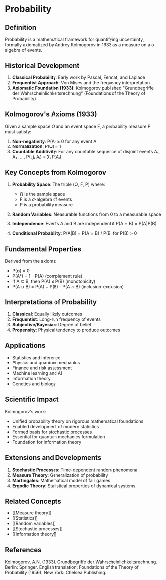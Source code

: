 # Probability

## Definition

Probability is a mathematical framework for quantifying uncertainty, formally axiomatized by Andrey Kolmogorov in 1933 as a measure on a σ-algebra of events.

## Historical Development

1. **Classical Probability**: Early work by Pascal, Fermat, and Laplace
2. **Frequentist Approach**: Von Mises and the frequency interpretation
3. **Axiomatic Foundation (1933)**: Kolmogorov published "Grundbegriffe der Wahrscheinlichkeitsrechnung" (Foundations of the Theory of Probability)

## Kolmogorov's Axioms (1933)

Given a sample space Ω and an event space F, a probability measure P must satisfy:

1. **Non-negativity**: P(A) ≥ 0 for any event A
2. **Normalization**: P(Ω) = 1
3. **Countable Additivity**: For any countable sequence of disjoint events A₁, A₂, ...,
   P(⋃ᵢ Aᵢ) = ∑ᵢ P(Aᵢ)

## Key Concepts from Kolmogorov

1. **Probability Space**: The triple (Ω, F, P) where:
   - Ω is the sample space
   - F is a σ-algebra of events
   - P is a probability measure

2. **Random Variables**: Measurable functions from Ω to a measurable space

3. **Independence**: Events A and B are independent if P(A ∩ B) = P(A)P(B)

4. **Conditional Probability**: P(A|B) = P(A ∩ B) / P(B) for P(B) > 0

## Fundamental Properties

Derived from the axioms:
- P(∅) = 0
- P(Aᶜ) = 1 - P(A) (complement rule)
- If A ⊆ B, then P(A) ≤ P(B) (monotonicity)
- P(A ∪ B) = P(A) + P(B) - P(A ∩ B) (inclusion-exclusion)

## Interpretations of Probability

1. **Classical**: Equally likely outcomes
2. **Frequentist**: Long-run frequency of events
3. **Subjective/Bayesian**: Degree of belief
4. **Propensity**: Physical tendency to produce outcomes

## Applications

- Statistics and inference
- Physics and quantum mechanics
- Finance and risk assessment
- Machine learning and AI
- Information theory
- Genetics and biology

## Scientific Impact

Kolmogorov's work:
- Unified probability theory on rigorous mathematical foundations
- Enabled development of modern statistics
- Formed basis for stochastic processes
- Essential for quantum mechanics formulation
- Foundation for information theory

## Extensions and Developments

1. **Stochastic Processes**: Time-dependent random phenomena
2. **Measure Theory**: Generalization of probability
3. **Martingales**: Mathematical model of fair games
4. **Ergodic Theory**: Statistical properties of dynamical systems

## Related Concepts
- [[Measure theory]]
- [[Statistics]]
- [[Random variables]]
- [[Stochastic processes]]
- [[Information theory]]

## References

Kolmogorov, A.N. (1933). Grundbegriffe der Wahrscheinlichkeitsrechnung. Berlin: Springer. 
English translation: Foundations of the Theory of Probability (1956). New York: Chelsea Publishing.